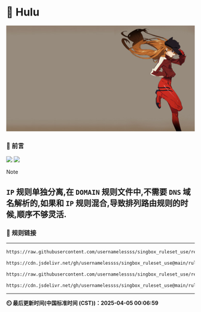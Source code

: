 
# 🧸 Hulu
![](https://raw.githubusercontent.com/usernamelessss/picture-bed/main/images/202504042256831.jpg)
### 📣 前言
![](https://shields.io/badge/-移除重复规则-ff69b4) ![](https://shields.io/badge/-IP&nbsp;规则单独存放不与&nbsp;DOMAIN&nbsp;等混合-green)
> [!NOTE]
**`IP` 规则单独分离,在 `DOMAIN` 规则文件中,不需要 `DNS` 域名解析的,如果和 `IP` 规则混合,导致排列路由规则的时候,顺序不够灵活.**
---

###  🔗 规则链接
---

```url
https://raw.githubusercontent.com/usernamelessss/singbox_ruleset_use/refs/heads/main/rule/Hulu/Hulu_No_IP.json
```

```url
https://cdn.jsdelivr.net/gh/usernamelessss/singbox_ruleset_use@main/rule/Hulu/Hulu_No_IP.json
```

```url
https://raw.githubusercontent.com/usernamelessss/singbox_ruleset_use/refs/heads/main/rule/Hulu/Hulu_No_IP.srs
```

```url
https://cdn.jsdelivr.net/gh/usernamelessss/singbox_ruleset_use@main/rule/Hulu/Hulu_No_IP.srs
```

---
**⏲️ 最后更新时间(中国标准时间 (CST))：2025-04-05 00:06:59**